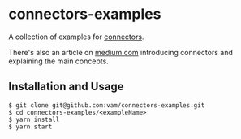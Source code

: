 # connectors-examples
A collection of examples for [connectors](https://github.com/crudlio/crudl-connectors-base).

There's also an article on [medium.com](medium.com) introducing connectors and explaining the main concepts.

## Installation and Usage

```
$ git clone git@github.com:vam/connectors-examples.git
$ cd connectors-examples/<exampleName>
$ yarn install
$ yarn start
```
